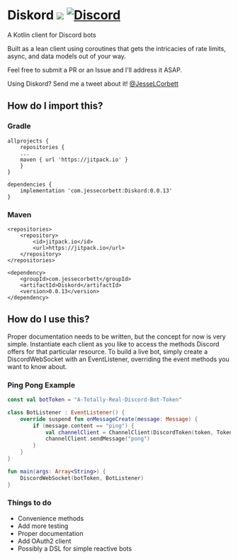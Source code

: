 # Diskord [![](https://jitpack.io/v/com.jessecorbett/Diskord.svg)](https://jitpack.io/#com.jessecorbett/Diskord) [![Discord](https://img.shields.io/discord/424046347428167688.svg?style=flat-square)](https://discord.gg/UPTWsZ5)

A Kotlin client for Discord bots

Built as a lean client using coroutines that gets the intricacies of rate limits, async, and data models out of your way.

Feel free to submit a PR or an Issue and I'll address it ASAP.

Using Diskord? Send me a tweet about it! [@JesseLCorbett](https://twitter.com/JesseLCorbett)

## How do I import this?

### Gradle
```
allprojects {
    repositories {
   	...
   	maven { url 'https://jitpack.io' }
    }
}

dependencies {
    implementation 'com.jessecorbett:Diskord:0.0.13'
}
```

### Maven
```
<repositories>
    <repository>
        <id>jitpack.io</id>
        <url>https://jitpack.io</url>
    </repository>
</repositories>

<dependency>
    <groupId>com.jessecorbett</groupId>
    <artifactId>Diskord</artifactId>
    <version>0.0.13</version>
</dependency>
```

## How do I use this?

Proper documentation needs to be written, but the concept for now is very simple.
Instantiate each client as you like to access the methods Discord offers for that particular resource.
To build a live bot, simply create a DiscordWebSocket with an EventListener, overriding the event methods you want to know about.

### Ping Pong Example
```kotlin
const val botToken = "A-Totally-Real-Discord-Bot-Token"

class BotListener : EventListener() {
    override suspend fun onMessageCreate(message: Message) {
        if (message.content == "ping") {
            val channelClient = ChannelClient(DiscordToken(token, TokenType.BOT), message.channelId)
            channelClient.sendMessage("pong")
        }
    }
}

fun main(args: Array<String>) {
    DiscordWebSocket(botToken, BotListener)
}
```

### Things to do
- Convenience methods
- Add more testing
- Proper documentation
- Add OAuth2 client
- Possibly a DSL for simple reactive bots
